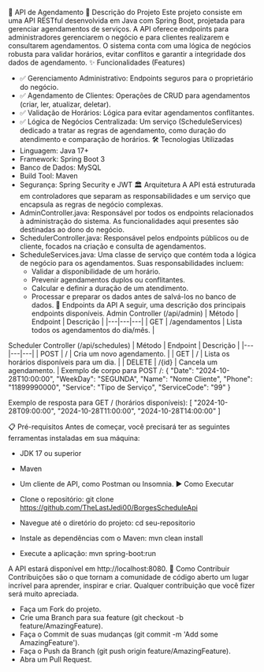 📅 API de Agendamento
📝 Descrição do Projeto
Este projeto consiste em uma API RESTful desenvolvida em Java com Spring Boot, projetada para gerenciar agendamentos de serviços. A API oferece endpoints para administradores gerenciarem o negócio e para clientes realizarem e consultarem agendamentos.
O sistema conta com uma lógica de negócios robusta para validar horários, evitar conflitos e garantir a integridade dos dados de agendamento.
✨ Funcionalidades (Features)
 * ✅ Gerenciamento Administrativo: Endpoints seguros para o proprietário do negócio.
 * ✅ Agendamento de Clientes: Operações de CRUD para agendamentos (criar, ler, atualizar, deletar).
 * ✅ Validação de Horários: Lógica para evitar agendamentos conflitantes.
 * ✅ Lógica de Negócios Centralizada: Um serviço (ScheduleServices) dedicado a tratar as regras de agendamento, como duração do atendimento e comparação de horários.
🛠️ Tecnologias Utilizadas
 * Linguagem: Java 17+
 * Framework: Spring Boot 3
 * Banco de Dados: MySQL
 * Build Tool: Maven
 * Segurança: Spring Security e JWT
🏛️ Arquitetura
A API está estruturada em controladores que separam as responsabilidades e um serviço que encapsula as regras de negócio complexas.
 * AdminController.java: Responsável por todos os endpoints relacionados à administração do sistema. As funcionalidades aqui presentes são destinadas ao dono do negócio.
 * SchedulerController.java: Responsável pelos endpoints públicos ou de cliente, focados na criação e consulta de agendamentos.
 * ScheduleServices.java: Uma classe de serviço que contém toda a lógica de negócio para os agendamentos. Suas responsabilidades incluem:
   * Validar a disponibilidade de um horário.
   * Prevenir agendamentos duplos ou conflitantes.
   * Calcular e definir a duração de um atendimento.
   * Processar e preparar os dados antes de salvá-los no banco de dados.
🚀 Endpoints da API
A seguir, uma descrição dos principais endpoints disponíveis.
Admin Controller (/api/admin)
| Método | Endpoint | Descrição |
|---|---|---|
| GET | /agendamentos | Lista todos os agendamentos do dia/mês. |

Scheduler Controller (/api/schedules)
| Método | Endpoint | Descrição |
|---|---|---|
| POST | / | Cria um novo agendamento. |
| GET | / | Lista os horários disponíveis para um dia. |
| DELETE | /{id} | Cancela um agendamento. |
Exemplo de corpo para POST /:
{
  "Date": "2024-10-28T10:00:00",
  "WeekDay": "SEGUNDA",
  "Name": "Nome Cliente",
  "Phone": "11899990000",
  "Service": "Tipo de Serviço",
  "ServiceCode": "99"
}

Exemplo de resposta para GET / (horários disponíveis):
[
    "2024-10-28T09:00:00",
    "2024-10-28T11:00:00",
    "2024-10-28T14:00:00"
]

📋 Pré-requisitos
Antes de começar, você precisará ter as seguintes ferramentas instaladas em sua máquina:
 * JDK 17 ou superior
 * Maven
 * Um cliente de API, como Postman ou Insomnia.
▶️ Como Executar
 * Clone o repositório:
   git clone https://github.com/TheLastJedi00/BorgesScheduleApi

 * Navegue até o diretório do projeto:
   cd seu-repositorio

 * Instale as dependências com o Maven:
   mvn clean install

 * Execute a aplicação:
   mvn spring-boot:run

A API estará disponível em http://localhost:8080.
🤝 Como Contribuir
Contribuições são o que tornam a comunidade de código aberto um lugar incrível para aprender, inspirar e criar. Qualquer contribuição que você fizer será muito apreciada.
 * Faça um Fork do projeto.
 * Crie uma Branch para sua feature (git checkout -b feature/AmazingFeature).
 * Faça o Commit de suas mudanças (git commit -m 'Add some AmazingFeature').
 * Faça o Push da Branch (git push origin feature/AmazingFeature).
 * Abra um Pull Request.
